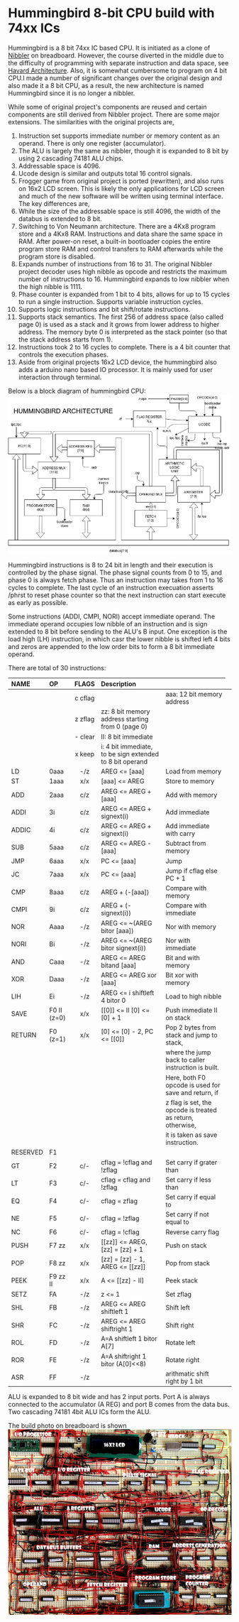 # Hummingbird 8-bit CPU build with 74xx ICs

Hummingbird is a 8 bit 74xx IC based CPU. It is initiated as a clone of
[Nibbler](https://www.bigmessowires.com/nibbler/) on breadboard.
However, the course diverted in the middle due to the difficulty of programming
with separate instruction and data space, see [Havard Architecture](http://www.differencebetween.net/technology/difference-between-von-neumann-and-harvard-architecture/). Also, it is somewhat cumbersome to program on 4 bit CPU.I made a number of significant changes over the original
design and also made it a 8 bit CPU, as a result, the new architecture is named Hummingbird since it is no longer a nibbler.

While some of original project's components are reused and certain components are still derived from Nibbler project.
There are some major extensions. The similarities with the original projects are,
1. Instruction set supports immediate number or memory content as an operand. There is only one register (accumulator).
2. The ALU is largely the same as nibbler, though it is expanded to 8 bit by using 2 cascading 74181 ALU chips.
3. Addressable space is 4096.
4. Ucode design is similar and outputs total 16 control signals.
5. Frogger game from original project is ported (rewritten), and also runs on 16x2 LCD screen. This is likely the only applications for LCD screen and much
   of the new software will be written using terminal interface.
The key differences are,
1. While the size of the addressable space is still 4096, the width of the databus is extended to 8 bit.
2. Switching to Von Neumann architecture. There are a 4Kx8 program store and a 4Kx8 RAM.
   Instructions and data share the same space in RAM. After power-on reset, a built-in bootloader copies the entire
   program store RAM and control transfers to RAM afterwards while the program store is disabled.
3. Expands number of instructions from 16 to 31. The original Nibbler project decoder uses high nibble
   as opcode and restricts the maximum number of instructions to 16. Hummingbird expands to low nibbler when the high nibble
   is 1111.
4. Phase counter is expanded from 1 bit to 4 bits, allows for up to 15 cycles
   to run a single instruction. Supports variable instruction cycles.
5. Supports logic instructions and bit shift/rotate instructions.
6. Supports stack semantics. The first 256 of address space (also called page 0) is used as a stack and it grows from lower address to higher address.
   The memory byte 0 is interpreted as the stack pointer (so that the stack address starts from 1).
7. Instructions took 2 to 16 cycles to complete. There is a 4 bit counter that controls the execution phases.
8. Aside from original projects 16x2 LCD device, the hummingbird also adds a arduino nano based IO processor. It is mainly used for
   user interaction through terminal.

Below is a block diagram of hummingbird CPU: ![Architecture](/doc/Hummingbird.png)

Hummingbird instructions is 8 to 24 bit in length and their execution is
controlled by the phase signal. The phase signal counts from 0 to 15, and
phase 0 is always fetch phase. Thus an
instruction may takes from 1 to 16 cycles to complete. The last cycle of
an instruction execuation asserts /phrst to reset phase counter so that the next
instruction can start execute as early as possible.

Some instructions (ADDI, CMPI, NORI) accept immediate operand. The immediate
operand occupies low nibble of an instruction and is sign extended to 8 bit
before sending to the ALU's B input. One exception is the load high (LH) instruction, 
in which casr the
lower nibble is shifted left 4 bits and zeros are appended to the low order
bits to form a 8 bit immediate operand.

There are total of 30 instructions:

| NAME | OP   | FLAGS | Description                                        |     |
| :--  | :--  |  :-:  | :--                                                | :-- |
|      |      |c cflag| <td colspan=2>aaa: 12 bit memory address
|      |      |z zflag| zz: 8 bit memory address starting from 0 (page 0)  ||
|      |      |- clear| II: 8 bit immediate                                ||
|      |      |x keep | i: 4 bit immediate, to be sign extended to 8 bit operand || 
| LD   | 0aaa |  -/z  | AREG  <= [aaa] | Load from memory                  |
| ST   | 1aaa |  x/x  | [aaa] <= AREG  | Store to memory                   |
| ADD  | 2aaa |  c/z  | AREG  <= AREG + [aaa] | Add with memory            |
| ADDI | 3i   |  c/z  | AREG  <= AREG + signext(i) | Add immediate         |
| ADDIC| 4i   |  c/z  | AREG  <= AREG + signext(i) | Add immediate with carry |
| SUB  | 5aaa |  c/z  | AREG  <= AREG - [aaa] | Subtract from memory       |
| JMP  | 6aaa |  x/x  | PC    <= [aaa] | Jump                              |
| JC   | 7aaa |  x/x  | PC    <= [aaa] | Jump if cflag else PC + 1         |
| CMP  | 8aaa |  c/z  | AREG + (-[aaa]) | Compare with memory              |
| CMPI | 9i   |  c/z  | AREG + (-signext(i)) | Compare with immediate      |
| NOR  | Aaaa |  -/z  | AREG  <= ~(AREG bitor [aaa]) | Nor with memory     |
| NORI | Bi   |  -/z  | AREG  <= ~(AREG bitor signext(i)) | Nor with immediate |
| AND  | Caaa |  -/z  | AREG  <= AREG bitand [aaa] | Bit and with memory   |
| XOR  | Daaa |  -/z  | AREG  <= AREG xor [aaa] | Bit xor with memory |
| LIH  | Ei   |  -/z  | AREG  <= i shiftleft 4 bitor 0 | Load to high nibble |
| SAVE | F0 II (z=0) |  x/x  | [[0]] <= II [0] <= [0] + 1 | Push immediate II on stack |
| RETURN | F0 (z=1) |  x/x  | [0] <= [0] - 2, PC <= [[0]] | Pop 2 bytes from stack and jump to stack, |
|      |      |       | | where the jump back to caller instruction is built. |
|      |      |       | | Here, both F0 opcode is used for save and return, if |
|      |      |       | | z flag is set, the opcode is treated as return, otherwise, |
|      |      |       | | it is taken as save instruction.                 |
| RESERVED | F1 |     | |                                                  |
| GT   | F2   |  c/-  | cflag = !cflag and !zflag | Set carry if grater than |
| LT   | F3   |  c/-  | cflag = cflag and !zflag  | Set carry if less than |
| EQ   | F4   |  c/-  | cflag = zflag | Set carry if equal to              |
| NE   | F5   |  c/-  | cflag = !zflag | Set carry if not equal to         |
| NC   | F6   |  c/-  | cflag = !cflag | Reverse carry flag                |
| PUSH | F7 zz|  x/x  | [[zz]] <= AREG, [zz] = [zz] + 1 | Push on stack    |
| POP  | F8 zz|  x/x  | [zz] = [zz] - 1, AREG <= [[zz]] | Pop from stack   |
| PEEK | F9 zz II|  x/x  | A <= [[zz] - II] | Peek stack                   |
| SETZ | FA   |  -/z  | z <= 1  | Set zflag                                |
| SHL  | FB   |  -/z  | AREG <= AREG shiftleft 1 | Shift left              |
| SHR  | FC   |  -/z  | AREG <= AREG shiftright 1 | Shift right            |
| ROL  | FD   |  -/z  | A=A shiftleft 1 bitor A[7] | Rotate left           |
| ROR  | FE   |  -/z  | A=A shiftright 1 bitor (A[0]<<8) | Rotate right    |
| ASR  | FF   |  -/z  | | arithmatic shift right by 1 bit                  |

ALU is expanded to 8 bit wide and has 2 input ports. Port A is always
connected to the accumulator (A REG) and port B comes from the data bus.
Two cascading 74181 4bit ALU ICs form the ALU.

The build photo on breadboard is shown ![here](doc/hummingbird-breadboard.jpg)
